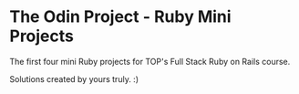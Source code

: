# The Odin Project - Ruby Mini Projects

The first four mini Ruby projects for TOP's Full Stack Ruby on Rails course.

Solutions created by yours truly. :)
